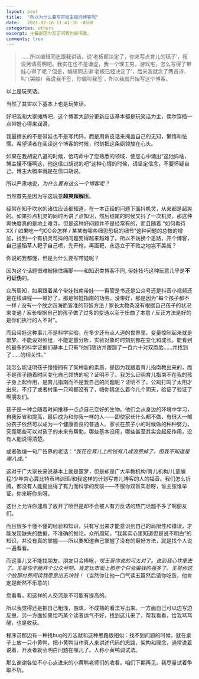 ```yaml
---
layout: post
title:  "所以为什么要写带娃主题的博客呢"
date:   2021-07-16 11:41:30 -0600
categories: others
excerpt: 主要是因为反正闲着也是闲着。
comments: true
---
```



> ……所以编辑同志跟我讲话，说‘老板都决定了，你来写点育儿的稿子’，我说另请高明吧。我实在也不是谦虚，我一个理工男，游戏宅，怎么写得了带娃心得了呢？但是，编辑同志讲‘老板已经决定了’，后来我就念了两首诗，叫‘（哭腔）我说我不签，你偏叫我签’，所以我就开始写这个博客。

以上是玩笑话。

当然了其实以下基本上也是玩笑话。

好吧我和大家摊牌吧，这个博客大部分更新应该基本都是玩笑话为主，偶尔穿插一点带娃心得来润滑。

我最擅长的不是带娃也不是写代码，而是用俏皮话来掩盖自己的无知，懒惰和怯懦。希望读者在阅读这个博客的时候，时刻把这条纲领放在心头。

如果在我胡说八道的时候，恰巧命中了您熟悉的领域，使您心中涌出“这他妈啥，博主懂不懂啊这，他这信口胡说的吧”这种心情的时候，请坚定信念，不要怀疑自己。博主大概率就是在信口胡说。

所以严肃地说，*为什么要有这么一个博客呢？*

当然首先是因为写这玩意**超爽超解压**。

经常在知乎吹水的诸位应该都知道，在一本正经的问题下面抖机灵，从来都是超爽的。如果抖点机灵的同时再讲了点知识，然后结尾的时候又抖了一次机灵，那这种爽快度真的是地上难寻。但是这种好问题并不是经常有的，而且随着 “如何看待XX / 如果吃一勺OO会怎样 / 某某有哪些细思恐极的细节”这种问题的总数的增加，找到一个有机灵可抖的问题变得越来越难了。所以不妨换个思路，开个博客，自己竖稻草人靶子自己喷，先开枪，再画靶，永远立于不败之地岂不美哉？

你说的我都懂，但是为什么要写带娃呢？

因为这个话题很难被揪住痛脚——和知识类博客不同, 带娃技巧这种玩意几乎是**不可证伪**的。

众所周知，如果跟着某个带娃指南带娃——甭管是书还是公众号还是抖音小视频还是在线课程——带好了，那是带娃指南的功劳。没带好，那是因为“每个孩子都不一样 / 没有一个放之四海而皆准的带娃方法 / 家长太教条没有根据自己孩子的状况来变通 / 家长根据自己的孩子做了过多的变通以至于扭曲了本意 / 反正方法是好的是你们执行的人不对”。

而且带娃这种事儿不是科学实验，在多少还有点人道的世界里，变量控制起来就是噩梦。不能设对照组，不能定量分析，实验对象时时刻刻都在变化和成长。能看到的最多的科学证据们基本上只有“他们随访并跟踪了一百六十对双胞胎……并找到了……的相关性。”

我怎么能证明孩子慢慢拥有了某种新的素质，是因为我跟着育儿指南教出来的，而不是孩子随着时间变化自己领悟的呢？证明不了。我怎么证明育儿指南不在我的孩子身上起作用，是育儿指南而不是我自己的问题呢？证明不了。公鸡打鸣了太阳才出来，不打了或者村里一只鸡都没有了，嗨你猜怎么着今儿个阴天，验证了验证了啊朋友们。

孩子是一种会随着时间推移一点点自己变好的生物。他们会从身边的环境中学习，自我反省和提高，最后成为和你我一样的人——即使家长什么都不做，有很大一部分孩子依然可以成为一个健康善良的普通人。家长在孩子小的时候做的种种努力，究竟哪些可以对孩子的未来有帮助，哪些基本没用，哪些甚至其实会起反作用，没有人能说得清楚。

或者改编一句广告界的老话：*“我花在育儿上的钱有八成浪费掉了，但我不知道是哪八成。”*

这对于广大家长来说基本上就是噩梦，但是却是广大早教机构/育儿机构/儿童编程/少年宫心算比特币培训班/和我这样的计划写育儿博客的人的福音。我们怎么折腾，都没有人能提出得了有力而科学的反驳——不服你双盲实验呀，谁主张谁举证，你来呀你来呀。

这世上允许你逮着了放开了喷但是却不会被人有力反诘的热门话题不多了啊朋友们。

而且很多半懂不懂的经验和知识，只有写出来才能意识到自己的局限性和错误，才能发现缺失的数据，不准确的推论。众所周知，“我其实心里知道但是说不明白”的知识，并没有真的掌握——所以要知道自己掌握了没有的最好方法，就是找个人说一遍看看。

而这事儿又不能找朋友。朋友只会捧哏，*哎王哥你说的可太对了。说到我心坎里去了。王哥你干脆开个公众号吧，肯定比市面上那些个只会骗钱的强多了。王哥你这个放那付费阅读我愿意出五块钱！*（当然你让他一口气读五篇然后请你吃饭，他肯定是断然不乐意的）

您看看，和这样的人交流是不可能有提高的。

所以我觉得还是把自己粗浅，愚昧，不成熟的看法写出来。一方面自己可以边写边反思，另一方面如果恰巧某个读者运气不好，找到这儿来了，帮我看看，给我骂骂醒，也是收获。

程序员那边有一种找bug的方法就和这种思路很相似：找不到问题的时候，就在桌子上放一只小黄鸭，把小黄鸭当作真人来讲述代码的思路，架构和理念，通常说着说着，开发者就会明白问题在哪儿了。人称小黄鸭调试法。

那么谢谢各位不小心点进来的小黄鸭老师们的收看。咱们下期再见。我尽量试着争取不坑。
